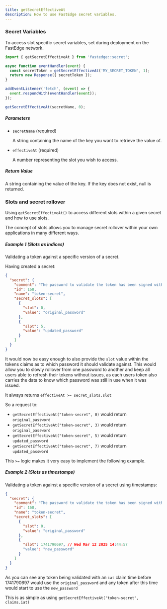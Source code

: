 ```yaml
---
title: getSecretEffectiveAt
description: How to use FastEdge secret variables.
---
```


### Secret Variables

To access slot specific secret variables, set during deployment on the FastEdge network.

```js
import { getSecretEffectiveAt } from 'fastedge::secret';

async function eventHandler(event) {
  const secretToken = getSecretEffectiveAt('MY_SECRET_TOKEN', 1);
  return new Response({ secretToken });
}

addEventListener('fetch', (event) => {
  event.respondWith(eventHandler(event));
});
```

```js title="SYNTAX"
getSecretEffectiveAt(secretName, 0);
```

##### Parameters

- `secretName` (required)

  A string containing the name of the key you want to retrieve the value of.

- `effectiveAt` (required)

  A number representing the slot you wish to access.

##### Return Value

A string containing the value of the key. If the key does not exist, null is returned.

### Slots and secret rollover

Using `getSecretEffectiveAt()` to access different slots within a given secret and how to use slots.

The concept of slots allows you to manage secret rollover within your own applications in many
different ways.

##### Example 1 (Slots as indices)

Validating a token against a specific version of a secret.

Having created a secret:

```json
{
  "secret": {
    "comment": "The password to validate the token has been signed with",
    "id": 168,
    "name": "token-secret",
    "secret_slots": [
      {
        "slot": 0,
        "value": "original_password"
      },
      {
        "slot": 5,
        "value": "updated_password"
      }
    ]
  }
}
```

It would now be easy enough to also provide the `slot` value within the tokens claims as to which
password it should validate against. This would allow you to slowly rollover from one password to
another and keep all users able to refresh their tokens without issues, as each users token also
carries the data to know which password was still in use when it was issued.

It always returns `effectiveAt >= secret_slots.slot`

So a request to:

- `getSecretEffectiveAt("token-secret", 0)` would return `original_password`
- `getSecretEffectiveAt("token-secret", 3)` would return `original_password`
- `getSecretEffectiveAt("token-secret", 5)` would return `updated_password`
- `getSecretEffectiveAt("token-secret", 7)` would return `updated_password`

This `>=` logic makes it very easy to implement the following example.

##### Example 2 (Slots as timestamps)

Validating a token against a specific version of a secret using timestamps:

```json
{
  "secret": {
    "comment": "The password to validate the token has been signed with",
    "id": 168,
    "name": "token-secret",
    "secret_slots": [
      {
        "slot": 0,
        "value": "original_password"
      },
      {
        "slot": 1741790697, // Wed Mar 12 2025 14:44:57
        "value": "new_password"
      }
    ]
  }
}
```

As you can see any token being validated with an `iat` claim time before 1741790697 would use the
`original_password` and any token after this time would start to use the `new_password`

This is as simple as using `getSecretEffectiveAt("token-secret", claims.iat)`
